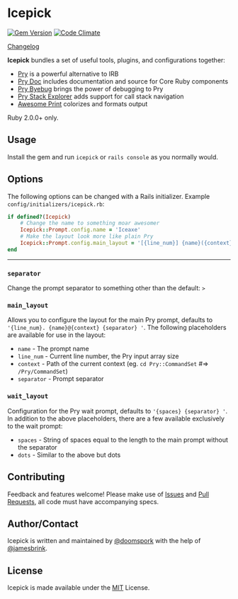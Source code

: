 Icepick
=======

[![Gem Version](https://badge.fury.io/rb/icepick.png)](https://rubygems.org/gems/icepick) [![Code Climate](https://codeclimate.com/github/doomspork/icepick.png)](https://codeclimate.com/github/doomspork/icepick)

[Changelog][changelog]

__Icepick__ bundles a set of useful tools, plugins, and configurations together:

* [Pry][pry] is a powerful alternative to IRB
* [Pry Doc][pry-doc] includes documentation and source for Core Ruby components
* [Pry Byebug][pry-byebug] brings the power of debugging to Pry 
* [Pry Stack Explorer][pry-stack_explorer] adds support for call stack navigation
* [Awesome Print][awesome_print] colorizes and formats output

Ruby 2.0.0+ only.

## Usage

Install the gem and run `icepick` or `rails console` as you normally would.

## Options

The following options can be changed with a Rails initializer.  Example `config/initializers/icepick.rb`:

```ruby
if defined?(Icepick)
    # Change the name to something moar awesomer
    Icepick::Prompt.config.name = 'Iceaxe'
    # Make the layout look more like plain Pry
    Icepick::Prompt.config.main_layout = '[{line_num}] {name}({context}) {separator} '
end
```
------
### `separator`

Change the prompt separator to something other than the default: `>`

### `main_layout`

Allows you to configure the layout for the main Pry prompt, defaults to `'{line_num}. {name}@{context} {separator} '`.  The following placeholders are available for use in the layout:

* `name`      - The prompt name
* `line_num`  - Current line number, the Pry input array size
* `context`   - Path of the current context (eg. `cd Pry::CommandSet` #=> `/Pry/CommandSet`)
* `separator` - Prompt separator

### `wait_layout`

Configuration for the Pry wait prompt, defaults to `'{spaces} {separator} '`.  In addition to the above placeholders, there are a few available exclusively to the wait prompt:

* `spaces` - String of spaces equal to the length to the main prompt without the separator
* `dots`   - Similar to the above but dots

## Contributing

Feedback and features welcome!  Please make use of [Issues](https://github.com/doomspork/orwell/issues) and [Pull Requests](https://github.com/doomspork/orwell/pulls), all code must have accompanying specs.

## Author/Contact

Icepick is written and maintained by [@doomspork](github.com/doomspork) with the help of [@jamesbrink](github.com/jamesbrink).

## License

Icepick is made available under the [MIT](http://opensource.org/licenses/MIT) License.

[issues]:              https://github.com/doomspork/icepick/issues
[pullrequest]:         https://github.com/doomspork/icepick/pulls
[changelog]:           https://github.com/doomspork/icepick/blob/master/CHANGELOG.md
[pry]:                 http://pry.github.com
[pry-doc]:             https://github.com/pry/pry-doc
[pry-stack_explorer]:  https://github.com/pry/pry-stack_explorer
[pry-byebug]:          https://github.com/deivid-rodriguez/pry-byebug
[awesome_print]:       https://github.com/michaeldv/awesome_print
